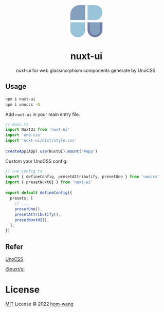<p align="center">
<img src="./public/logo.svg" style="width:100px;" />
<h1 align="center">nuxt-ui</h1>
<p align="center">nuxt-ui for web glassmorphism components generate by UnoCSS.</p>
</p>

## Usage

```bash
npm i nuxt-ui
npm i unocss -D
```
Add `nuxt-ui` in your main entry file.

```ts
// main.ts
import NuxtUI from 'nuxt-ui'
import 'uno.css'
import 'nuxt-ui/dist/style.css'

createApp(App).use(NuxtUI).mount('#app')
```
Custom your UnoCSS config:
```ts
// uno.config.ts
import { defineConfig, presetAttributify, presetUno } from 'unocss'
import { presetNuxtUI } from 'nuxt-ui'

export default defineConfig({
  presets: [
    // ...
    presetUno(),
    presetAttributify(),
    presetNuxtUI(),
  ],
})
```

## Refer

[UnoCSS](https://github.com/unocss/unocss)

[@nuxt/ui](https://github.com/nuxt/ui)
# License

[MIT](../../LICENSE) License © 2022 [hom-wang](https://github.com/516310460)
